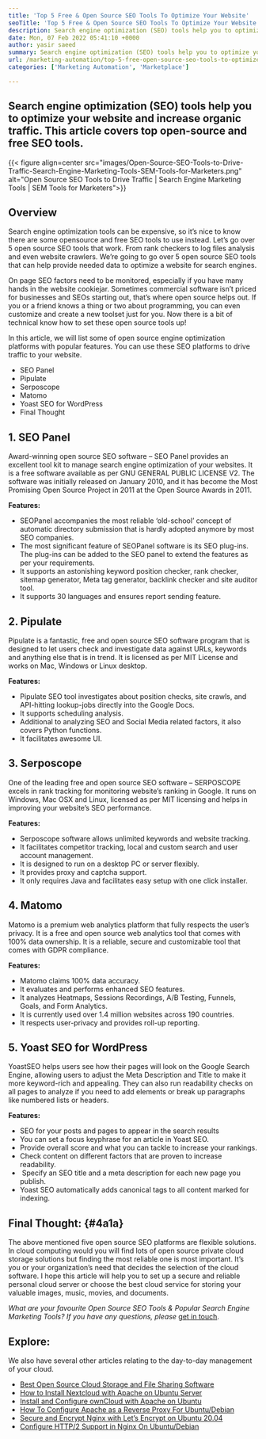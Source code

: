 ```yaml
---
title: 'Top 5 Free & Open Source SEO Tools To Optimize Your Website'
seoTitle: 'Top 5 Free & Open Source SEO Tools To Optimize Your Website'
description: Search engine optimization (SEO) tools help you to optimize your website and increase organic traffic. This article covers popular open-source SEO tools.
date: Mon, 07 Feb 2022 05:41:10 +0000
author: yasir saeed
summary: Search engine optimization (SEO) tools help you to optimize your website and increase organic traffic. This article covers top open-source and free SEO tools.
url: /marketing-automation/top-5-free-open-source-seo-tools-to-optimize-your-website/
categories: ['Marketing Automation', 'Marketplace']

---
```

## Search engine optimization (SEO) tools help you to optimize your website and increase organic traffic. This article covers top open-source and free SEO tools.

{{< figure align=center src="images/Open-Source-SEO-Tools-to-Drive-Traffic-Search-Engine-Marketing-Tools-SEM-Tools-for-Marketers.png" alt="Open Source SEO Tools to Drive Traffic | Search Engine Marketing Tools | SEM Tools for Marketers">}}

## **Overview**

Search engine optimization tools can be expensive, so it’s nice to know there are some opensource and free SEO tools to use instead. Let’s go over 5 open source SEO tools that work. From rank checkers to log files analysis and even website crawlers. We’re going to go over 5 open source SEO tools that can help provide needed data to optimize a website for search engines.

On page SEO factors need to be monitored, especially if you have many hands in the website cookiejar. Sometimes commercial software isn’t priced for businesses and SEOs starting out, that’s where open source helps out. If you or a friend knows a thing or two about programming, you can even customize and create a new toolset just for you. Now there is a bit of technical know how to set these open source tools up!

In this article, we will list some of open source engine optimization platforms with popular features. You can use these SEO platforms to drive traffic to your website.

  * SEO Panel
  * Pipulate
  * Serposcope
  * Matomo
  * Yoast SEO for WordPress
  * Final Thought

## 1. SEO Panel

Award-winning open source SEO software – SEO Panel provides an excellent tool kit to manage search engine optimization of your websites. It is a free software available as per GNU GENERAL PUBLIC LICENSE V2. The software was initially released on January 2010, and it has become the Most Promising Open Source Project in 2011 at the Open Source Awards in 2011.

**Features:**

  * SEOPanel accompanies the most reliable ‘old-school’ concept of automatic directory submission that is hardly adopted anymore by most SEO companies.
  * The most significant feature of SEOPanel software is its SEO plug-ins. The plug-ins can be added to the SEO panel to extend the features as per your requirements.
  * It supports an astonishing keyword position checker, rank checker, sitemap generator, Meta tag generator, backlink checker and site auditor tool.
  * It supports 30 languages and ensures report sending feature.

## 2. Pipulate

Pipulate is a fantastic, free and open source SEO software program that is designed to let users check and investigate data against URLs, keywords and anything else that is in trend. It is licensed as per MIT License and works on Mac, Windows or Linux desktop.

****Features**:**

  * Pipulate SEO tool investigates about position checks, site crawls, and API-hitting lookup-jobs directly into the Google Docs.
  * It supports scheduling analysis.
  * Additional to analyzing SEO and Social Media related factors, it also covers Python functions.
  * It facilitates awesome UI.

## 3. Serposcope

One of the leading free and open source SEO software – SERPOSCOPE excels in rank tracking for monitoring website’s ranking in Google. It runs on Windows, Mac OSX and Linux, licensed as per MIT licensing and helps in improving your website’s SEO performance.

****Features**:**

  * Serposcope software allows unlimited keywords and website tracking.
  * It facilitates competitor tracking, local and custom search and user account management.
  * It is designed to run on a desktop PC or server flexibly.
  * It provides proxy and captcha support.
  * It only requires Java and facilitates easy setup with one click installer.

## 4. Matomo

Matomo is a premium web analytics platform that fully respects the user’s privacy. It is a free and open source web analytics tool that comes with 100% data ownership. It is a reliable, secure and customizable tool that comes with GDPR compliance.

****Features**:**

  * Matomo claims 100% data accuracy.
  * It evaluates and performs enhanced SEO features.
  * It analyzes Heatmaps, Sessions Recordings, A/B Testing, Funnels, Goals, and Form Analytics.
  * It is currently used over 1.4 million websites across 190 countries.
  * It respects user-privacy and provides roll-up reporting.

## 5. Yoast SEO for WordPress

YoastSEO helps users see how their pages will look on the Google Search Engine, allowing users to adjust the Meta Description and Title to make it more keyword-rich and appealing. They can also run readability checks on all pages to analyze if you need to add elements or break up paragraphs like numbered lists or headers.

****Features**:**

  * SEO for your posts and pages to appear in the search results
  * You can set a focus keyphrase for an article in Yoast SEO.
  * Provide overall score and what you can tackle to increase your rankings.
  * Check content on different factors that are proven to increase readability.
  *  Specify an SEO title and a meta description for each new page you publish. 
  * Yoast SEO automatically adds canonical tags to all content marked for indexing.

## **Final Thought:** {#4a1a}

The above mentioned five open source SEO platforms are flexible solutions. In cloud computing would you will find lots of open source private cloud storage solutions but finding the most reliable one is most important. It’s you or your organization’s need that decides the selection of the cloud software. I hope this article will help you to set up a secure and reliable personal cloud server or choose the best cloud service for storing your valuable images, music, movies, and documents.

_What are your favourite_ _Open Source SEO Tools & Popular Search Engine Marketing Tools? If you have any questions, please_ [get in touch][1].

## Explore:

We also have several other articles relating to the day-to-day management of your cloud.

  * [Best Open Source Cloud Storage and File Sharing Software][2]
  * [How to Install Nextcloud with Apache on Ubuntu Server][3]
  * [Install and Configure ownCloud with Apache on Ubuntu][4]
  * [How To Configure Apache as a Reverse Proxy For Ubuntu/Debian][5]
  * [Secure and Encrypt Nginx with Let’s Encrypt on Ubuntu 20.04][6]
  * [Configure HTTP/2 Support in Nginx On Ubuntu/Debian][7]

 [1]: mailto:yasir.saeed@aspose.com
 [2]: https://products.containerize.com/backup-and-sync/
 [3]: https://blog.containerize.com/2021/06/18/how-to-install-nextcloud-with-apache-on-ubuntu-server/
 [4]: https://blog.containerize.com/2021/06/11/how-to-install-and-configure-owncloud-with-apache-on-ubuntu/
 [5]: https://blog.containerize.com/2021/05/21/how-to-configure-apache-as-a-reverse-proxy-for-ubuntudebian/
 [6]: https://blog.containerize.com/2021/04/19/how-to-secure-and-encrypt-nginx-with-lets-encrypt-on-ubuntu-20.04/
 [7]: https://blog.containerize.com/2021/05/28/how-to-configure-http2-support-in-nginx-on-ubuntudebian/